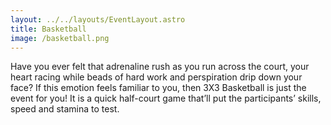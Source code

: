 ```yaml
---
layout: ../../layouts/EventLayout.astro
title: Basketball
image: /basketball.png
---
```


Have you ever felt that adrenaline rush as you run across the court, your heart racing while beads of hard work and perspiration drip down your face? If this emotion feels familiar to you, then 3X3 Basketball is just the event for you! It is a quick half-court game that’ll put the participants’ skills, speed and stamina to test.
